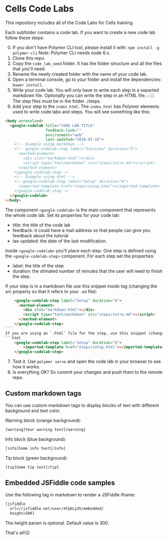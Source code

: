 # Cells Code Labs

This repository includes all of the Code Labs for Cells training.

Each subfolder contains a code lab. If you want to create a new code lab follow these steps: 

0. If you don't have Polymer CLI tool, please install it with:
`npm install -g polymer-cli`
Note: Polymer CLI needs node 6.x.
1. Clone this repo.
2. Copy the `code_lab_seed` folder. It has the folder structure and all the files that you'll need.
3. Rename the newly created folder with the name of your code lab.
4. Open a terminal console, go to your folder and install the dependencies: 
  `bower install`.
5. Write your code lab. You will only have to write each step in a separted markdown file. Optionally you can write the step in an HTML file.
  👉🏼 The step files must be in the folder ./steps.
6. Add your step to the `index.html`. The `index.html` has Polymer elements used to write code labs and steps.
  You will see something like this:

```html
<body unresolved>
  <google-codelab title="CODE LAB TITLE"
                  feedback-link=""
                  environment="web"
                  last-updated="2018-07-18">
    <!-- Example using markdown -->
    <!-- google-codelab-step label="Overview" duration="5">
      <marked-element>
        <div slot="markdown-html"></div>
        <script type="text/markdown" src="steps/intro.md"></script>
      </marked-element>
    </google-codelab-step-->
    <!-- Example using html -->
    <!--google-codelab-step label="Setup" duration="8">
      <imported-template href="steps/setup.html"></imported-template>
    </google-codelab-step-->
  </google-codelab>
</body>
```
The component `<google-codelab>` is the main component that represents the whole code lab. Set its properties for your code lab:
* title: the title of the code lab
* feedback: it could have a mail address so that people can give you feedback about the tutorial
* las-updated: the date of the last modification.

Inside `<google-codelab>` you'll place each step. One step is defined using the `<google-codelab-step>` component. For each step set the properties:
* label: the title of the step
* duration: the stimated number of minutes that the user will need to finish the step.

If your step is in a markdown file use this snippet inside <google-codelab-step> tag (changing the src property so that it refers to your `.md` file):
```html
    <google-codelab-step label="Setup" duration="8">
      <marked-element>
        <div slot="markdown-html"></div>
        <script type="text/markdown" src="steps/intro.md"></script>
      </marked-element>
    </google-codelab-step>
​````
If you are using an `.html` file for the step, use this snippet (changing the href property so that it refers to your `.html` file):
​```html
    <google-codelab-step label="Setup" duration="8">
        <imported-template href="steps/setup.html"></imported-template>
    </google-codelab-step>
```
7. Test it. Use `polymer serve` and open the code lab in your browser to see how it works.
8. Is everything OK? So commit your changes and push them to the remote repo.

## Custom markdown tags

You can use custom markdown tags to display blocks of text with different background and text color.

Warning block (orange background):

```html
[warning]Your warning text[/warning]
```

Info block (blue background):

```html
[info]Some info text[/info]
```

Tip block (green background):

```html
[tip]Some tip text[/tip]
```

## Embedded JSFiddle code samples

Use the following tag in markdown to render a JSFiddle iframe:

```html
[jsfiddle 
  url=//jsfiddle.net/user/4fpbLy3h/embedded/ 
  height=500]
```

The height param is optional. Default value is 300.

That's all!😉


